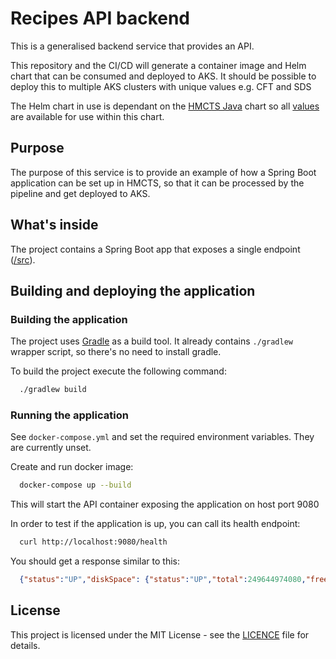 # Recipes API backend

This is a generalised backend service that provides an API.

This repository and the CI/CD will generate a container image and Helm chart that can be consumed and deployed to AKS.
It should be possible to deploy this to multiple AKS clusters with unique values e.g. CFT and SDS

The Helm chart in use is dependant on the [HMCTS Java](https://github.com/hmcts/chart-java) chart so all [values](https://github.com/hmcts/chart-java/blob/master/java/values.yaml) are available for use within this chart.

## Purpose

The purpose of this service is to provide an example of how a Spring Boot application can be
set up in HMCTS, so that it can be processed by the pipeline and get deployed to AKS.

## What's inside

The project contains a Spring Boot app that exposes a single endpoint ([/src](/src)).

## Building and deploying the application

### Building the application

The project uses [Gradle](https://gradle.org) as a build tool. It already contains
`./gradlew` wrapper script, so there's no need to install gradle.

To build the project execute the following command:

```bash
  ./gradlew build
```

### Running the application

See `docker-compose.yml` and set the required environment variables.  They are currently unset.

Create and run docker image:

```bash
  docker-compose up --build
```

This will start the API container exposing the application on host port 9080

In order to test if the application is up, you can call its health endpoint:

```bash
  curl http://localhost:9080/health
```

You should get a response similar to this:

```json
  {"status":"UP","diskSpace": {"status":"UP","total":249644974080,"free":137188298752,"threshold":10485760}}
```

## License

This project is licensed under the MIT License - see the [LICENCE](LICENCE.md) file for details.
